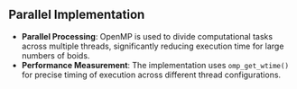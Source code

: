 
## Parallel Implementation

- **Parallel Processing**: OpenMP is used to divide computational tasks across multiple threads, significantly reducing execution time for large numbers of boids.
- **Performance Measurement**: The implementation uses `omp_get_wtime()` for precise timing of execution across different thread configurations.
